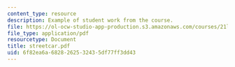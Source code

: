 ```yaml
---
content_type: resource
description: Example of student work from the course.
file: https://ol-ocw-studio-app-production.s3.amazonaws.com/courses/21l-486-modern-drama-spring-2006/6f82ea6a6828262532435df77ff3dd43_streetcar.pdf
file_type: application/pdf
resourcetype: Document
title: streetcar.pdf
uid: 6f82ea6a-6828-2625-3243-5df77ff3dd43
---
```

